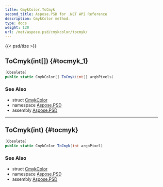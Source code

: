 ```yaml
---
title: CmykColor.ToCmyk
second_title: Aspose.PSD for .NET API Reference
description: CmykColor method. 
type: docs
weight: 120
url: /net/aspose.psd/cmykcolor/tocmyk/
---
```

{{< psd/tize >}}
## ToCmyk(int[]) {#tocmyk_1}

```csharp
[Obsolete]
public static CmykColor[] ToCmyk(int[] argbPixels)
```

### See Also

* struct [CmykColor](../)
* namespace [Aspose.PSD](../../cmykcolor/)
* assembly [Aspose.PSD](../../../)

---

## ToCmyk(int) {#tocmyk}

```csharp
[Obsolete]
public static CmykColor ToCmyk(int argbPixel)
```

### See Also

* struct [CmykColor](../)
* namespace [Aspose.PSD](../../cmykcolor/)
* assembly [Aspose.PSD](../../../)



